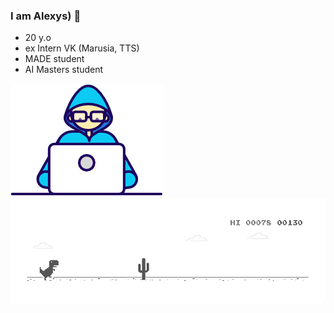 ### I am Alexys) 👋

- 20 y.o
- ex Intern VK (Marusia, TTS)
- MADE student
- AI Masters student

<img src="https://github.com/alexysxeightn/alexysxeightn/blob/main/Developer.gif?raw=true" href="https://github.com/alexysxeightn" />
<img src="https://github.com/alexysxeightn/alexysxeightn/blob/main/dino_rounded.gif?raw=true" href="https://github.com/alexysxeightn" />
